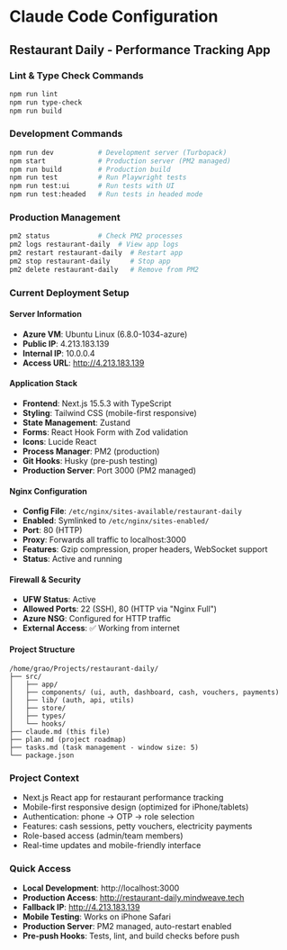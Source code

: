 # Claude Code Configuration

## Restaurant Daily - Performance Tracking App

### Lint & Type Check Commands
```bash
npm run lint
npm run type-check
npm run build
```

### Development Commands
```bash
npm run dev           # Development server (Turbopack)
npm start             # Production server (PM2 managed)
npm run build         # Production build
npm run test          # Run Playwright tests
npm run test:ui       # Run tests with UI
npm run test:headed   # Run tests in headed mode
```

### Production Management
```bash
pm2 status            # Check PM2 processes
pm2 logs restaurant-daily  # View app logs
pm2 restart restaurant-daily  # Restart app
pm2 stop restaurant-daily     # Stop app
pm2 delete restaurant-daily   # Remove from PM2
```

### Current Deployment Setup

#### Server Information
- **Azure VM**: Ubuntu Linux (6.8.0-1034-azure)
- **Public IP**: 4.213.183.139
- **Internal IP**: 10.0.0.4
- **Access URL**: http://4.213.183.139

#### Application Stack
- **Frontend**: Next.js 15.5.3 with TypeScript
- **Styling**: Tailwind CSS (mobile-first responsive)
- **State Management**: Zustand
- **Forms**: React Hook Form with Zod validation
- **Icons**: Lucide React
- **Process Manager**: PM2 (production)
- **Git Hooks**: Husky (pre-push testing)
- **Production Server**: Port 3000 (PM2 managed)

#### Nginx Configuration
- **Config File**: `/etc/nginx/sites-available/restaurant-daily`
- **Enabled**: Symlinked to `/etc/nginx/sites-enabled/`
- **Port**: 80 (HTTP)
- **Proxy**: Forwards all traffic to localhost:3000
- **Features**: Gzip compression, proper headers, WebSocket support
- **Status**: Active and running

#### Firewall & Security
- **UFW Status**: Active
- **Allowed Ports**: 22 (SSH), 80 (HTTP via "Nginx Full")
- **Azure NSG**: Configured for HTTP traffic
- **External Access**: ✅ Working from internet

#### Project Structure
```
/home/grao/Projects/restaurant-daily/
├── src/
│   ├── app/
│   ├── components/ (ui, auth, dashboard, cash, vouchers, payments)
│   ├── lib/ (auth, api, utils)
│   ├── store/
│   ├── types/
│   └── hooks/
├── claude.md (this file)
├── plan.md (project roadmap)
├── tasks.md (task management - window size: 5)
└── package.json
```

### Project Context
- Next.js React app for restaurant performance tracking
- Mobile-first responsive design (optimized for iPhone/tablets)
- Authentication: phone → OTP → role selection
- Features: cash sessions, petty vouchers, electricity payments
- Role-based access (admin/team members)
- Real-time updates and mobile-friendly interface

### Quick Access
- **Local Development**: http://localhost:3000
- **Production Access**: http://restaurant-daily.mindweave.tech
- **Fallback IP**: http://4.213.183.139
- **Mobile Testing**: Works on iPhone Safari
- **Production Server**: PM2 managed, auto-restart enabled
- **Pre-push Hooks**: Tests, lint, and build checks before push